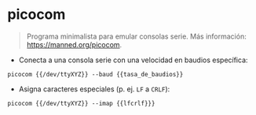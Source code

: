 # picocom

> Programa minimalista para emular consolas serie.
> Más información: <https://manned.org/picocom>.

- Conecta a una consola serie con una velocidad en baudios específica:

`picocom {{/dev/ttyXYZ}} --baud {{tasa_de_baudios}}`

- Asigna caracteres especiales (p. ej. `LF` a `CRLF`):

`picocom {{/dev/ttyXYZ}} --imap {{lfcrlf}}}`
